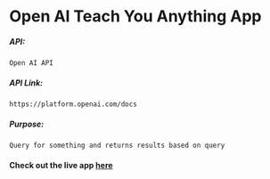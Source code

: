 # Open AI Teach You Anything App

##### API:
    Open AI API

##### API Link:
    https://platform.openai.com/docs

##### Purpose:
    Query for something and returns results based on query

#### Check out the live app [here](https://shyam-brs.github.io/teach-you-anything/)
